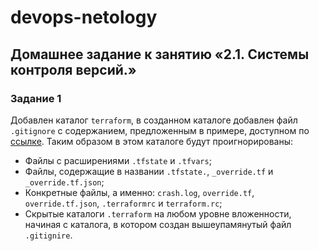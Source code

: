 # devops-netology
## Домашнее задание к занятию «2.1. Системы контроля версий.»
### Задание 1
Добавлен каталог `terraform`, в созданном каталоге добавлен файл `.gitignore` с содержанием, предложенным в примере, доступном по [ссылке](https://github.com/github/gitignore/blob/master/Terraform.gitignore).
Таким образом в этом каталоге будут проигнорированы:
  - Файлы с расширениями `.tfstate` и `.tfvars`;
  - Файлы, содержащие в названии `.tfstate.`, `_override.tf` и `_override.tf.json`;
  - Конкретные файлы, а именно: `crash.log`, `override.tf`, `override.tf.json`, `.terraformrc` и `terraform.rc`;
  - Скрытые каталоги `.terraform` на любом уровне вложенности, начиная с каталога, в котором создан вышеупамянутый файл `.gitignire`.
  
